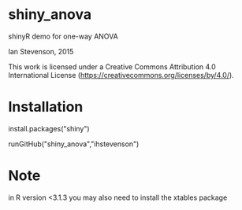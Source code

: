 # shiny_anova
shinyR demo for one-way ANOVA

Ian Stevenson, 2015

This work is licensed under a Creative Commons Attribution 4.0 International License (https://creativecommons.org/licenses/by/4.0/).

# Installation
install.packages("shiny")

runGitHub("shiny_anova","ihstevenson")

# Note
in R version <3.1.3 you may also need to install the xtables package